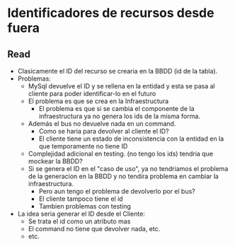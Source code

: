 # Identificadores de recursos desde fuera

## Read

* Clasicamente el ID del recurso se crearia en la BBDD (id de la tabla).
* Problemas:
  * MySql devuelve el ID y se rellena en la entidad y esta se pasa al cliente para poder identificar-lo en el futuro
  * El problema es que se crea en la Infraestructura
    * El problema es que si se cambia el componente de la infraestructura ya no genera los ids de la misma forma.
  * Además el bus no devuelve nada en un command. 
    * Como se haria para devolver al cliente el ID?
    * El cliente tiene un estado de inconsistencia con la entidad en la que temporamente no tiene ID
  * Complejidad adicional en testing. (no tengo los ids) tendria que mockear la BBDD?
  * Si se genera el ID en el "caso de uso", ya no tendriamos el problema de la generacion en la BBDD y no tendira problema en cambiar la infraestructura.
    * Pero aun tengo el problema de devolverlo por el bus?
    * El cliente tampoco tiene el id
    * Tambien problemas con testing
* La idea seria generar el ID desde el Cliente:
  * Se trata el id como un atributo mas
  * El command no tiene que devolver nada, etc.
  * etc.
  
  
